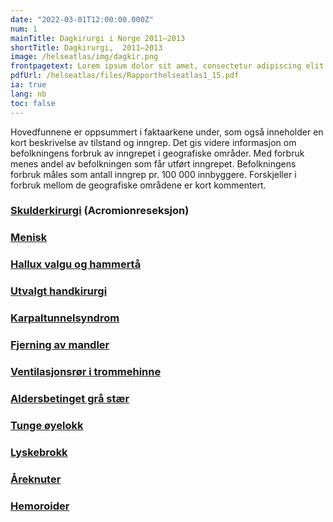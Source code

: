 ```yaml
---
date: "2022-03-01T12:00:00.000Z"
num: 1
mainTitle: Dagkirurgi i Norge 2011–2013
shortTitle: Dagkirurgi,  2011–2013
image: /helseatlas/img/dagkir.png
frontpagetext: Lorem ipsum dolor sit amet, consectetur adipiscing elit. Pharetra, sit interdum ipsum pellentesque. Vehicula suspendisse urna, diam etiam enim ultricies nunc enim morbi. Vehicula suspendisse urna, diam etiam enim ultricies nunc enim morbi.
pdfUrl: /helseatlas/files/Rapporthelseatlas1_15.pdf
ia: true
lang: nb
toc: false
---
```


<div className="ingress">
Hovedfunnene er oppsummert i faktaarkene under, som også inneholder en kort beskrivelse av tilstand og inngrep. Det gis videre informasjon om befolkningens forbruk av inngrepet i geografiske områder. Med forbruk menes andel av befolkningen som får utført inngrepet. Befolkningens forbruk måles som antall inngrep pr. 100 000 innbyggere. Forskjeller i forbruk mellom de geografiske områdene er kort kommentert.
</div>

### [Skulderkirurgi](/helseatlas/files/Skulderreseksjon.pdf) (Acromionreseksjon)

### [Menisk](/helseatlas/files/Menisk.pdf)

### [Hallux valgu og hammertå](/helseatlas/files/Hammertaa.pdf)

### [Utvalgt handkirurgi](/helseatlas/files/Handkir.pdf)

### [Karpaltunnelsyndrom](/helseatlas/files/CTS.pdf)

### [Fjerning av mandler](/helseatlas/files/Tonsillektomi.pdf)

### [Ventilasjonsrør i trommehinne](/helseatlas/files/Oredren.pdf)

### [Aldersbetinget grå stær](/helseatlas/files/Katarakt.pdf)

### [Tunge øyelokk](/helseatlas/files/HengOye.pdf)

### [Lyskebrokk](/helseatlas/files/Lyskebrokk.pdf)

### [Åreknuter](/helseatlas/files/Varicer.pdf)

### [Hemoroider](/helseatlas/files/Hemoroider.pdf)
